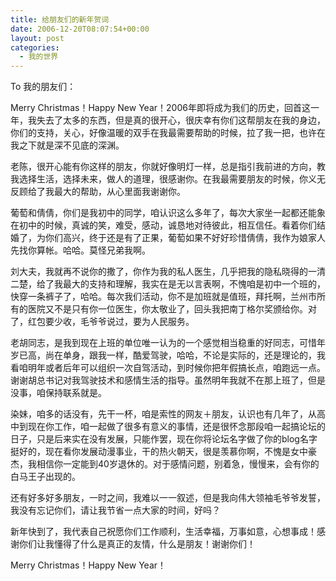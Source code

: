 ```yaml
---
title: 给朋友们的新年贺词
date: 2006-12-20T08:07:54+00:00
layout: post
categories:
  - 我的世界
---
```


To 我的朋友们：

Merry Christmas！Happy New Year！2006年即将成为我们的历史，回首这一年，我失去了太多的东西，但是真的很开心，很庆幸有你们这帮朋友在我的身边，你们的支持，关心，好像温暖的双手在我最需要帮助的时候，拉了我一把，也许在我之下就是深不见底的深渊。

老陈，很开心能有你这样的朋友，你就好像明灯一样，总是指引我前进的方向，教我选择生活，选择未来，做人的道理，很感谢你。在我最需要朋友的时候，你义无反顾给了我最大的帮助，从心里面我谢谢你。

葡萄和倩倩，你们是我初中的同学，咱认识这么多年了，每次大家坐一起都还能象在初中的时候，真诚的笑，难受，感动，诚恳地对待彼此，相互信任。看着你们结婚了，为你们高兴，终于还是有了正果，葡萄如果不好好珍惜倩倩，我作为娘家人先找你算帐。哈哈。莫怪兄弟我啊。

刘大夫，我就再不说你的撒了，你作为我的私人医生，几乎把我的隐私晓得的一清二楚，给了我最大的支持和理解，我实在是无以言表啊，不愧咱是初中一个班的，快穿一条裤子了，哈哈。每次我们活动，你不是加班就是值班，拜托啊，兰州市所有的医院又不是只有你一位医生，你太敬业了，回头我把南丁格尔奖颁给你。对了，红包要少收，毛爷爷说过，要为人民服务。

老胡同志，是我到现在上班的单位唯一认为的一个感觉相当稳重的好同志，可惜年岁已高，尚在单身，跟我一样，酷爱驾驶，哈哈，不论是实际的，还是理论的，我看咱明年或者后年可以组织一次自驾活动，到时候你把年假搞长点，咱跑远一点。谢谢胡总书记对我驾驶技术和感情生活的指导。虽然明年我就不在那上班了，但是没事，咱保持联系就是。

染妹，咱多的话没有，先干一杯，咱是索性的网友＋朋友，认识也有几年了，从高中到现在你工作，咱一起做了很多有意义的事情，还是很怀念那段咱一起搞论坛的日子，只是后来实在没有发展，只能作罢，现在你将论坛名字做了你的blog名字挺好的，现在看你发展动漫事业，干的热火朝天，很是羡慕你啊，不愧是女中豪杰，我相信你一定能到40岁退休的。对于感情问题，别着急，慢慢来，会有你的白马王子出现的。

还有好多好多朋友，一时之间，我难以一一叙述，但是我向伟大领袖毛爷爷发誓，我没有忘记你们，请让我节省一点大家的时间，好吗？

新年快到了，我代表自己祝愿你们工作顺利，生活幸福，万事如意，心想事成！感谢你们让我懂得了什么是真正的友情，什么是朋友！谢谢你们！

Merry Christmas！Happy New Year！

